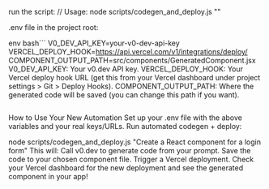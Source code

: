 run the script:
// Usage: node scripts/codegen_and_deploy.js "<your prompt>"

.env file in the project root:

env
bash```
V0_DEV_API_KEY=your-v0-dev-api-key
VERCEL_DEPLOY_HOOK=[https://api.vercel.com/v1/integrations/deploy/<your-hook-id>](https://api.vercel.com/v1/integrations/deploy/<your-hook-id>)
COMPONENT_OUTPUT_PATH=src/components/GeneratedComponent.jsx
V0_DEV_API_KEY: Your v0.dev API key.
VERCEL_DEPLOY_HOOK: Your Vercel deploy hook URL (get this from your Vercel dashboard under project settings > Git > Deploy Hooks).
COMPONENT_OUTPUT_PATH: Where the generated code will be saved (you can change this path if you want).
```
```
How to Use Your New Automation
Set up your .env file with the above variables and your real keys/URLs.
Run automated codegen + deploy:


node scripts/codegen_and_deploy.js "Create a React component for a login form"
This will:
Call v0.dev to generate code from your prompt.
Save the code to your chosen component file.
Trigger a Vercel deployment.
Check your Vercel dashboard for the new deployment and see the generated component in your app!